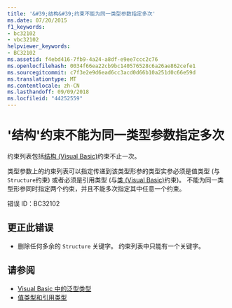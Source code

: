```yaml
---
title: '&#39;结构&#39;约束不能为同一类型参数指定多次'
ms.date: 07/20/2015
f1_keywords:
- bc32102
- vbc32102
helpviewer_keywords:
- BC32102
ms.assetid: f4ebd416-7fb9-4a24-a8df-e9ee7ccc2c76
ms.openlocfilehash: 0034f66ea22cb9bc140576528c6a26ae862cefe1
ms.sourcegitcommit: c7f3e2e9d6ead6cc3acd0d66b10a251d0c66e59d
ms.translationtype: MT
ms.contentlocale: zh-CN
ms.lasthandoff: 09/09/2018
ms.locfileid: "44252559"
---
```

# <a name="39structure39-constraint-cannot-be-specified-multiple-times-for-the-same-type-parameter"></a>&#39;结构&#39;约束不能为同一类型参数指定多次
约束列表包括[结构 (Visual Basic)](../../visual-basic/language-reference/statements/structure-statement.md)约束不止一次。  
  
 类型参数上的约束列表可以指定传递到该类型形参的类型实参必须是值类型 (与`Structure`约束) 或者必须是引用类型 (与[类 (Visual Basic)](../../visual-basic/language-reference/statements/class-statement.md)约束)。 不能为同一类型形参同时指定两个约束，并且不能多次指定其中任意一个约束。  
  
 错误 ID：BC32102  
  
## <a name="to-correct-this-error"></a>更正此错误  
  
-   删除任何多余的 `Structure` 关键字。 约束列表中只能有一个关键字。  
  
## <a name="see-also"></a>请参阅

- [Visual Basic 中的泛型类型](../../visual-basic/programming-guide/language-features/data-types/generic-types.md)  
- [值类型和引用类型](../../visual-basic/programming-guide/language-features/data-types/value-types-and-reference-types.md)
